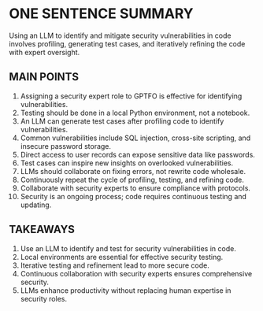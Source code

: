# ONE SENTENCE SUMMARY

Using an LLM to identify and mitigate security vulnerabilities in code involves profiling, generating test cases, and iteratively refining the code with expert oversight.

## MAIN POINTS

1. Assigning a security expert role to GPTFO is effective for identifying vulnerabilities.
2. Testing should be done in a local Python environment, not a notebook.
3. An LLM can generate test cases after profiling code to identify vulnerabilities.
4. Common vulnerabilities include SQL injection, cross-site scripting, and insecure password storage.
5. Direct access to user records can expose sensitive data like passwords.
6. Test cases can inspire new insights on overlooked vulnerabilities.
7. LLMs should collaborate on fixing errors, not rewrite code wholesale.
8. Continuously repeat the cycle of profiling, testing, and refining code.
9. Collaborate with security experts to ensure compliance with protocols.
10. Security is an ongoing process; code requires continuous testing and updating.

## TAKEAWAYS

1. Use an LLM to identify and test for security vulnerabilities in code.
2. Local environments are essential for effective security testing.
3. Iterative testing and refinement lead to more secure code.
4. Continuous collaboration with security experts ensures comprehensive security.
5. LLMs enhance productivity without replacing human expertise in security roles.
